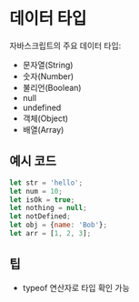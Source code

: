 # 데이터 타입

자바스크립트의 주요 데이터 타입:
- 문자열(String)
- 숫자(Number)
- 불리언(Boolean)
- null
- undefined
- 객체(Object)
- 배열(Array)

## 예시 코드
```javascript
let str = 'hello';
let num = 10;
let isOk = true;
let nothing = null;
let notDefined;
let obj = {name: 'Bob'};
let arr = [1, 2, 3];
```

## 팁
- typeof 연산자로 타입 확인 가능

